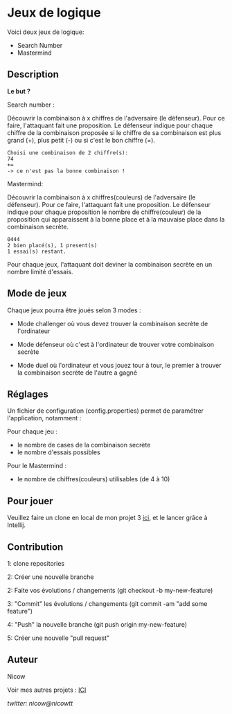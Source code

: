 # Jeux de logique

Voici deux jeux de logique:
- Search Number
- Mastermind

## Description

**Le but ?**
 
Search number :

Découvrir la combinaison à x chiffres de l'adversaire (le défenseur). Pour ce faire, l'attaquant fait une proposition. Le défenseur indique pour chaque chiffre de la combinaison proposée si le chiffre de sa combinaison est plus grand (+), plus petit (-) ou si c'est le bon chiffre (=).

    Choisi une combinaison de 2 chiffre(s):
    74
    +=
    -> ce n'est pas la bonne combinaison !
  
Mastermind:

Découvrir la combinaison à x chiffres(couleurs) de l'adversaire (le défenseur). Pour ce faire, l'attaquant fait une proposition. Le défenseur indique pour chaque proposition le nombre de chiffre(couleur) de la proposition qui apparaissent à la bonne place et à la mauvaise place dans la combinaison secrète.

    0444
    2 bien placé(s), 1 present(s) 
    1 essai(s) restant.

Pour chaque jeux, l'attaquant doit deviner la combinaison secrète en un nombre limité d'essais.

## Mode de jeux

Chaque jeux pourra être joués selon 3 modes :

- Mode challenger où vous devez trouver la combinaison secrète de l'ordinateur

- Mode défenseur où c'est à l'ordinateur de trouver votre combinaison secrète

- Mode duel où l'ordinateur et vous jouez tour à tour, le premier à trouver la combinaison secrète de l'autre a gagné

## Réglages

Un fichier de configuration (config.properties) permet de paramétrer l'application, notamment :

Pour chaque jeu :

- le nombre de cases de la combinaison secrète
- le nombre d'essais possibles
 
Pour le Mastermind :

- le nombre de chiffres(couleurs) utilisables (de 4 à 10)

## Pour jouer

Veuillez faire un clone en local de mon projet 3 [ici](https://github.com/nicowtt/Projet3), et le lancer grâce à Intellij.

## Contribution

1: clone repositories

2: Créer une nouvelle branche

2: Faite vos évolutions / changements (git checkout -b my-new-feature)

3: "Commit" les évolutions / changements (git commit -am "add some feature")

4: "Push" la nouvelle branche (git push origin my-new-feature)

5: Créer une nouvelle "pull request"

## Auteur
Nicow

Voir mes autres projets :
[ICI](https://github.com/nicowtt?tab=repositories)

*twitter: nicow@nicowtt*



